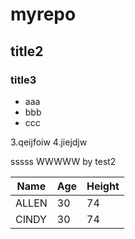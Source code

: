 # myrepo
## title2
### title3
- aaa
- bbb
- ccc

3.qeijfoiw
4.jiejdjw

sssss
WWWWW by test2

Name|Age|Height
----|---|------
ALLEN|30|74
CINDY|30|74
